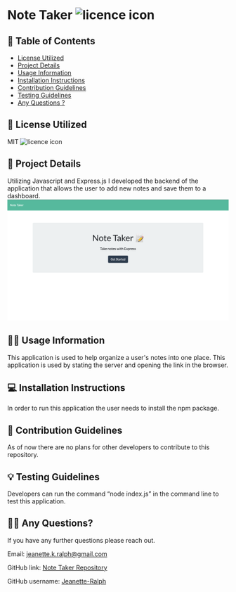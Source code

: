 # Note Taker ![licence icon](https://img.shields.io/badge/License-MIT-lavender.svg)

## 📝 Table of Contents
* [License Utilized](#license-utilized)
* [Project Details](#project-details)
* [Usage Information](#usage-information)
* [Installation Instructions](#installation-instructions)
* [Contribution Guidelines](#contribution-guidelines)
* [Testing Guidelines](#testing-guidelines)
* [Any Questions ?](#any-questions)

## 🔑 License Utilized
MIT ![licence icon](https://img.shields.io/badge/License-MIT-lavender.svg)

## 🚀 Project Details
Utilizing Javascript and Express.js I developed the backend of the application that allows the user to add new notes and save them to a dashboard.![App Screenshot](Assets/images/app1.png)

## 👩‍💻 Usage Information
This application is used to help organize a user's notes into one place. This application is used by stating the server and opening the link in the browser. 

## 💻 Installation Instructions
In order to run this application the user needs to install the npm package.

## 🤝 Contribution Guidelines
As of now there are no plans for other developers to contribute to this repository.

## 💡 Testing Guidelines
Developers can run the command “node index.js” in the command line to test this application. 

## 🙋‍♀️ Any Questions?

If you have any further questions please reach out.

Email: jeanette.k.ralph@gmail.com 

GitHub link: [Note Taker Repository](https://github.com/Jeanette-Ralph/Note-Taker)

GitHub username: [Jeanette-Ralph ](https://github.com/Jeanette-Ralph)

